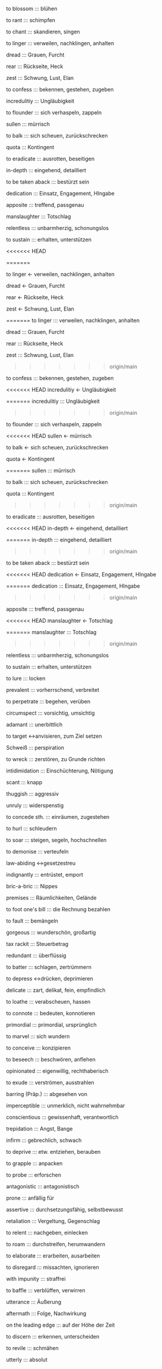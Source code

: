  to blossom ::: blühen

 to rant ::: schimpfen

 to chant ::: skandieren, singen
<!--SR:!2024-09-21,3,230-->

 to linger ::: verweilen, nachklingen, anhalten
<!--SR:!2024-09-20,2,210-->

 dread ::: Grauen, Furcht

 rear ::: Rückseite, Heck
<!--SR:!2024-09-20,2,210-->

 zest ::: Schwung, Lust, Elan
<!--SR:!2024-09-20,2,230-->

 to confess ::: bekennen, gestehen, zugeben

 incredulitiy ::: Ungläubigkeit
<!--SR:!2024-09-20,2,230-->

 to flounder ::: sich verhaspeln, zappeln
<!--SR:!2024-09-19,2,230-->

 sullen ::: mürrisch
<!--SR:!2024-09-20,2,230-->

 to balk ::: sich scheuen, zurückschrecken
<!--SR:!2024-09-20,2,230-->

 quota ::: Kontingent
<!--SR:!2024-09-20,2,230-->

 to eradicate ::: ausrotten, beseitigen

 in-depth ::: eingehend, detailliert
<!--SR:!2024-09-20,2,230-->

 to be taken aback ::: bestürzt sein
<!--SR:!2024-09-20,2,210-->

 dedication ::: Einsatz, Engagement, HIngabe
<!--SR:!2024-09-20,2,230-->

 apposite ::: treffend, passgenau

 manslaughter ::: Totschlag
<!--SR:!2024-09-25,7,250-->
 
 relentless ::: unbarmherzig, schonungslos
<!--SR:!2024-09-20,2,230-->

 to sustain ::: erhalten, unterstützen

<<<<<<< HEAD
<!--SR:!2024-09-24,6,250-->
=======

<!--SR:!2024-09-20,2,210-->

 to linger <- verweilen, nachklingen, anhalten

<!--SR:!2024-09-20,2,210-->

 dread <- Grauen, Furcht

 rear <- Rückseite, Heck

<!--SR:!2024-09-20,2,210-->

 zest <- Schwung, Lust, Elan


=======
 to linger ::: verweilen, nachklingen, anhalten
<!--SR:!2024-09-20,2,230-->

 dread ::: Grauen, Furcht

 rear ::: Rückseite, Heck
<!--SR:!2024-09-18,1,210-->

 zest ::: Schwung, Lust, Elan
<!--SR:!2024-09-14,1,230-->
>>>>>>> origin/main

 to confess ::: bekennen, gestehen, zugeben

<<<<<<< HEAD
 incredulitiy <- Ungläubigkeit


=======
 incredulitiy ::: Ungläubigkeit

>>>>>>> origin/main
<!--SR:!2024-09-20,2,230-->

 to flounder ::: sich verhaspeln, zappeln
<!--SR:!2024-09-19,2,230-->

<<<<<<< HEAD
 sullen <- mürrisch

<!--SR:!2024-09-20,2,230-->
 
 to balk <- sich scheuen, zurückschrecken

<!--SR:!2024-09-20,2,230-->

 quota <- Kontingent


=======
 sullen ::: mürrisch
 

 to balk ::: sich scheuen, zurückschrecken
<!--SR:!2024-09-20,2,230-->

 quota ::: Kontingent
<!--SR:!2024-09-14,1,230-->
>>>>>>> origin/main

 to eradicate ::: ausrotten, beseitigen

<<<<<<< HEAD
 in-depth <- eingehend, detailliert


=======
 in-depth ::: eingehend, detailliert

>>>>>>> origin/main
<!--SR:!2024-09-20,2,230-->

 to be taken aback ::: bestürzt sein
<!--SR:!2024-09-18,1,210-->

<<<<<<< HEAD
 dedication <- Einsatz, Engagement, HIngabe


=======
 dedication ::: Einsatz, Engagement, HIngabe

>>>>>>> origin/main
<!--SR:!2024-09-20,2,230-->

 apposite ::: treffend, passgenau

<<<<<<< HEAD
 manslaughter <- Totschlag


=======
 manslaughter ::: Totschlag

>>>>>>> origin/main
<!--SR:!2024-09-25,7,250-->

 relentless ::: unbarmherzig, schonungslos
<!--SR:!2024-09-14,1,230-->

 to sustain ::: erhalten, unterstützen
<!--SR:!2024-09-16,3,250-->

 to lure ::: locken

 prevalent ::: vorherrschend, verbreitet

 to perpetrate ::: begehen, verüben

 circumspect ::: vorsichtig, umsichtig

 adamant ::: unerbittlich

 to target <->anvisieren, zum Ziel setzen
<!--SR:!2000-01-01,1,250!2024-09-25,7,250-->


Schweiß ::: perspiration
<!--SR:!2024-09-20,2,230-->

to wreck ::: zerstören, zu Grunde richten

intidimidation ::: Einschüchterung, Nötigung

scant ::: knapp

thuggish ::: aggressiv

unruly ::: widerspenstig

to concede sth. ::: einräumen, zugestehen

to hurl ::: schleudern

to soar ::: steigen, segeln, hochschnellen

to demonise ::: verteufeln

law-abiding <->gesetzestreu

indignantly ::: entrüstet, emport

bric-a-bric ::: Nippes

premises ::: Räumlichkeiten, Gelände

to foot one's bill ::: die Rechnung bezahlen

to fault ::: bemängeln

gorgeous ::: wunderschön, großartig

tax rackit ::: Steuerbetrag

redundant ::: überflüssig

to batter ::: schlagen, zertrümmern

to depress <->drücken, deprimieren

delicate ::: zart, delikat, fein, empfindlich

to loathe ::: verabscheuen, hassen

to connote ::: bedeuten, konnotieren

primordial ::: primordial, ursprünglich

to marvel ::: sich wundern

to conceive ::: konzipieren

to beseech ::: beschwören, anflehen

opinionated ::: eigenwillig, rechthaberisch

to exude ::: verströmen, ausstrahlen

barring (Präp.) ::: abgesehen von

imperceptible ::: unmerklich, nicht wahrnehmbar

conscientious ::: gewissenhaft, verantwortlich

trepidation ::: Angst, Bange

infirm ::: gebrechlich, schwach

to deprive ::: etw. entziehen, berauben

to grapple ::: anpacken

to probe ::: erforschen

antagonistic ::: antagonistisch

prone ::: anfällig für

assertive ::: durchsetzungsfähig, selbstbewusst

retaliation ::: Vergeltung, Gegenschlag

to relent ::: nachgeben, einlecken

to roam ::: durchstreifen, herumwandern

to elaborate ::: erarbeiten, ausarbeiten

to disregard ::: missachten, ignorieren

with impunity ::: straffrei

to baffle ::: verblüffen, verwirren

utterance ::: Äußerung

aftermath ::: Folge, Nachwirkung

on the leading edge ::: auf der Höhe der Zeit

to discern ::: erkennen, unterscheiden

to revile ::: schmähen

utterly ::: absolut
